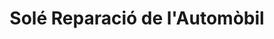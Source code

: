 ---
title: "Solé Reparació de l'Automòbil"
url: /sant-cugat-del-valles/sole-reparacio-de-lautomobil/
shop: reparación de automóviles
---